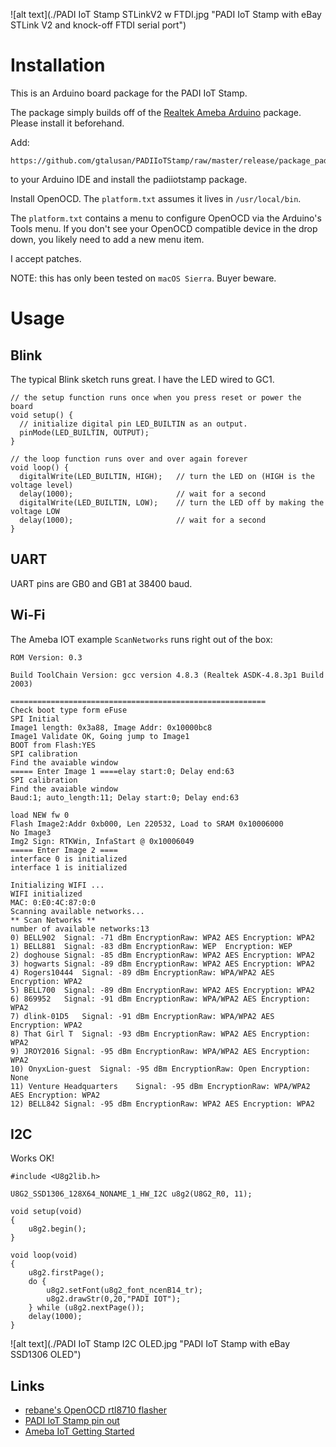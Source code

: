 ![alt text](./PADI IoT Stamp STLinkV2 w FTDI.jpg "PADI IoT Stamp with eBay STLink V2 and knock-off FTDI serial port")

# Installation

This is an Arduino board package for the PADI IoT Stamp.

The package simply builds off of the [Realtek Ameba Arduino](http://www.amebaiot.com/en/ameba-arduino-getting-started/) package.  Please install it beforehand.

Add:
```
https://github.com/gtalusan/PADIIoTStamp/raw/master/release/package_padiiotstamp_index.json
```
to your Arduino IDE and install the padiiotstamp package.

Install OpenOCD.  The `platform.txt` assumes it lives in `/usr/local/bin`.

The `platform.txt` contains a menu to configure OpenOCD via the Arduino's Tools menu.  If you don't see your OpenOCD compatible device in the drop down, you likely need to add a new menu item.

I accept patches.

NOTE: this has only been tested on `macOS Sierra`.  Buyer beware.

# Usage


## Blink

The typical Blink sketch runs great.  I have the LED wired to GC1.

```
// the setup function runs once when you press reset or power the board
void setup() {
  // initialize digital pin LED_BUILTIN as an output.
  pinMode(LED_BUILTIN, OUTPUT);
}

// the loop function runs over and over again forever
void loop() {
  digitalWrite(LED_BUILTIN, HIGH);   // turn the LED on (HIGH is the voltage level)
  delay(1000);                       // wait for a second
  digitalWrite(LED_BUILTIN, LOW);    // turn the LED off by making the voltage LOW
  delay(1000);                       // wait for a second
}
```

## UART

UART pins are GB0 and GB1 at 38400 baud.

## Wi-Fi

The Ameba IOT example `ScanNetworks` runs right out of the box:

```
ROM Version: 0.3

Build ToolChain Version: gcc version 4.8.3 (Realtek ASDK-4.8.3p1 Build 2003) 

=========================================================
Check boot type form eFuse
SPI Initial
Image1 length: 0x3a88, Image Addr: 0x10000bc8
Image1 Validate OK, Going jump to Image1
BOOT from Flash:YES
SPI calibration
Find the avaiable window
===== Enter Image 1 ====elay start:0; Delay end:63
SPI calibration
Find the avaiable window
Baud:1; auto_length:11; Delay start:0; Delay end:63

load NEW fw 0
Flash Image2:Addr 0xb000, Len 220532, Load to SRAM 0x10006000
No Image3
Img2 Sign: RTKWin, InfaStart @ 0x10006049 
===== Enter Image 2 ====
interface 0 is initialized
interface 1 is initialized

Initializing WIFI ...
WIFI initialized
MAC: 0:E0:4C:87:0:0
Scanning available networks...
** Scan Networks **
number of available networks:13
0) BELL902	Signal: -71 dBm	EncryptionRaw: WPA2 AES	Encryption: WPA2
1) BELL881	Signal: -83 dBm	EncryptionRaw: WEP	Encryption: WEP
2) doghouse	Signal: -85 dBm	EncryptionRaw: WPA2 AES	Encryption: WPA2
3) hogwarts	Signal: -89 dBm	EncryptionRaw: WPA2 AES	Encryption: WPA2
4) Rogers10444	Signal: -89 dBm	EncryptionRaw: WPA/WPA2 AES	Encryption: WPA2
5) BELL700	Signal: -89 dBm	EncryptionRaw: WPA2 AES	Encryption: WPA2
6) 869952	Signal: -91 dBm	EncryptionRaw: WPA/WPA2 AES	Encryption: WPA2
7) dlink-01D5	Signal: -91 dBm	EncryptionRaw: WPA/WPA2 AES	Encryption: WPA2
8) That Girl T	Signal: -93 dBm	EncryptionRaw: WPA2 AES	Encryption: WPA2
9) JROY2016	Signal: -95 dBm	EncryptionRaw: WPA/WPA2 AES	Encryption: WPA2
10) OnyxLion-guest	Signal: -95 dBm	EncryptionRaw: Open	Encryption: None
11) Venture Headquarters	Signal: -95 dBm	EncryptionRaw: WPA/WPA2 AES	Encryption: WPA2
12) BELL842	Signal: -95 dBm	EncryptionRaw: WPA2 AES	Encryption: WPA2
```

## I2C

Works OK!

```
#include <U8g2lib.h>

U8G2_SSD1306_128X64_NONAME_1_HW_I2C u8g2(U8G2_R0, 11);

void setup(void)
{
	u8g2.begin();
}

void loop(void)
{
	u8g2.firstPage();
	do {
		u8g2.setFont(u8g2_font_ncenB14_tr);
		u8g2.drawStr(0,20,"PADI IOT");
	} while (u8g2.nextPage());
	delay(1000);
}
```

![alt text](./PADI IoT Stamp I2C OLED.jpg "PADI IoT Stamp with eBay SSD1306 OLED")

## Links

* [rebane's OpenOCD rtl8710 flasher](https://bitbucket.org/rebane/rtl8710_openocd/src)
* [PADI IoT Stamp pin out](http://files.pine64.org/doc/PADI/documentation/padi-pinout-diagram.pdf)
* [Ameba IoT Getting Started](http://www.amebaiot.com/en/ameba-arduino-getting-started/)
